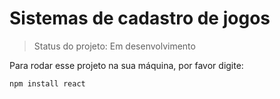 # Sistemas de cadastro de jogos

> Status do projeto: Em desenvolvimento

Para rodar esse projeto na sua máquina, por favor digite:

```
npm install react
```
